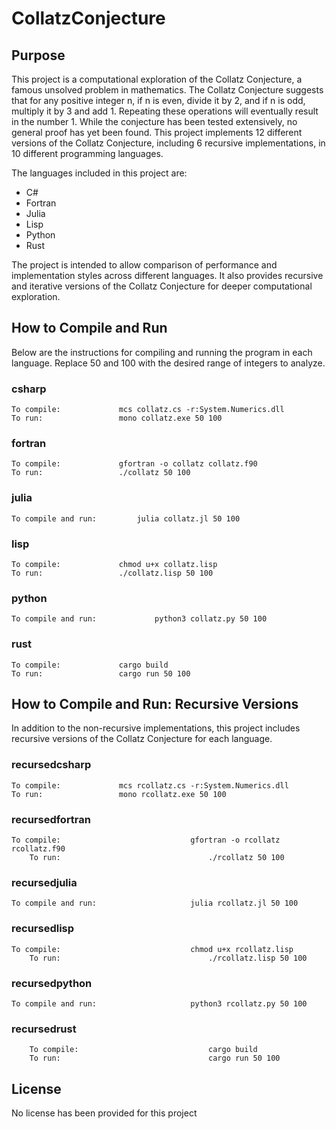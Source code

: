 # CollatzConjecture

## Purpose
This project is a computational exploration of the Collatz Conjecture, a famous unsolved problem in mathematics. The Collatz Conjecture suggests that for any positive integer n, if n is even, divide it by 2, and if n is odd, multiply it by 3 and add 1. Repeating these operations will eventually result in the number 1. While the conjecture has been tested extensively, no general proof has yet been found. This project implements 12 different versions of the Collatz Conjecture, including 6 recursive implementations, in 10 different programming languages.

The languages included in this project are:
- C#
- Fortran
- Julia
- Lisp
- Python
- Rust

The project is intended to allow comparison of performance and implementation styles across different languages. It also provides recursive and iterative versions of the Collatz Conjecture for deeper computational exploration.

## How to Compile and Run

Below are the instructions for compiling and running the program in each language. Replace 50 and 100 with the desired range of integers to analyze.

### csharp  
	To compile:				mcs collatz.cs -r:System.Numerics.dll
	To run:					mono collatz.exe 50 100

### fortran  
	To compile:				gfortran -o collatz collatz.f90
	To run:					./collatz 50 100

### julia  
	To compile and run:			julia collatz.jl 50 100 

### lisp  
	To compile:				chmod u+x collatz.lisp
	To run:					./collatz.lisp 50 100

### python 
	To compile and run: 			python3 collatz.py 50 100 

### rust
	To compile:				cargo build
	To run: 				cargo run 50 100

## How to Compile and Run: Recursive Versions

In addition to the non-recursive implementations, this project includes recursive versions of the Collatz Conjecture for each language.

### recursedcsharp  
	To compile:				mcs rcollatz.cs -r:System.Numerics.dll
	To run:					mono rcollatz.exe 50 100 

### recursedfortran  
	To compile:                             gfortran -o rcollatz rcollatz.f90
        To run:                                 ./rcollatz 50 100

### recursedjulia  
	To compile and run:                     julia rcollatz.jl 50 100

### recursedlisp  
	To compile:                             chmod u+x rcollatz.lisp
        To run:                                 ./rcollatz.lisp 50 100

### recursedpython  
	To compile and run:                     python3 rcollatz.py 50 100

### recursedrust  
        To compile:                             cargo build
        To run:                                 cargo run 50 100

## License
No license has been provided for this project
